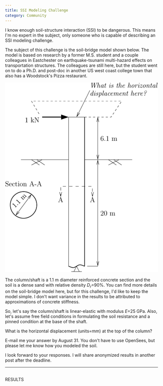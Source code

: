 ```yaml
---
title: SSI Modeling Challenge
category: Community
---
```


I know enough soil-structure interaction (SSI) to be dangerous. This 
means I'm no expert in the subject, only someone who is capable of 
describing an SSI modeling challenge.

The subject of this challenge is the soil-bridge model shown below. The 
model is based on research by a former M.S. student and a couple 
colleagues in Eastchester on earthquake-tsunami multi-hazard effects on 
transportation structures. The colleagues are still here, but the 
student went on to do a Ph.D. and post-doc in another US west coast 
college town that also has a Woodstock's Pizza restaurant.

![Column-pile system for SSI modeling challenge](/assets/images/SSIBridge.png)

The column/shaft is a 1.1 m diameter reinforced concrete section and the 
soil is a dense sand with relative density _D<sub>r</sub>_=90%. You can 
find more details on the soil-bridge model here, but for this challenge, 
I'd like to keep the model simple. I don't want variance in the results 
to be attributed to approximations of concrete stiffness.

So, let's say the column/shaft is linear-elastic with modulus _E_=25 GPa. 
Also, let's assume free field conditions in formulating the soil 
resistance and a pinned condition at the base of the shaft.

What is the horizontal displacement (units=mm) at the top of the column?

E-mail me your answer by August 31. You don't have to use OpenSees, but 
please let me know how you modeled the soil.

I look forward to your responses. I will share anonymized results in 
another post after the deadline.

---
<br>
RESULTS

